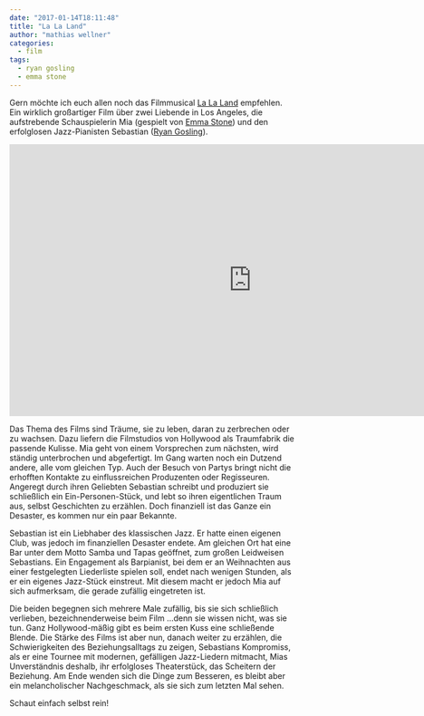 ```yaml
---
date: "2017-01-14T18:11:48"
title: "La La Land"
author: "mathias wellner"
categories:
  - film
tags:
  - ryan gosling
  - emma stone
---
```

Gern möchte ich euch allen noch das Filmmusical [La La Land][1]
empfehlen. Ein wirklich großartiger Film über zwei Liebende in Los Angeles, die aufstrebende Schauspielerin 
Mia (gespielt von [Emma Stone][2]) und den erfolglosen Jazz-Pianisten Sebastian ([Ryan Gosling][3]). 

<!--more-->

<iframe src="https://www.youtube-nocookie.com/embed/2Amyioxaii4?rel=0" allowfullscreen="" width="853" height="480" frameborder="0"></iframe>

Das Thema des Films sind Träume, sie zu leben, daran zu zerbrechen oder zu wachsen. Dazu liefern die Filmstudios von Hollywood als Traumfabrik die passende Kulisse. Mia geht von einem Vorsprechen zum nächsten, wird ständig unterbrochen und abgefertigt. Im Gang warten noch ein Dutzend andere, alle vom gleichen Typ. Auch der Besuch von Partys bringt nicht die erhofften Kontakte zu einflussreichen Produzenten oder Regisseuren. Angeregt durch ihren Geliebten Sebastian schreibt und produziert sie schließlich ein Ein-Personen-Stück, und lebt so ihren eigentlichen Traum aus, selbst Geschichten zu erzählen. Doch finanziell ist das Ganze ein Desaster, es kommen nur ein paar Bekannte.

Sebastian ist ein Liebhaber des klassischen Jazz. Er hatte einen eigenen Club, was jedoch im finanziellen Desaster endete. Am gleichen Ort hat eine Bar unter dem Motto Samba und Tapas geöffnet, zum großen Leidweisen Sebastians. Ein Engagement als Barpianist, bei dem er an Weihnachten aus einer festgelegten Liederliste spielen soll, endet nach wenigen Stunden, als er ein eigenes Jazz-Stück einstreut. Mit diesem macht er jedoch Mia auf sich aufmerksam, die gerade zufällig eingetreten ist.

Die beiden begegnen sich mehrere Male zufällig, bis sie sich schließlich verlieben, bezeichnenderweise beim Film …denn sie wissen nicht, was sie tun. Ganz Hollywood-mäßig gibt es beim ersten Kuss eine schließende Blende. Die Stärke des Films ist aber nun, danach weiter zu erzählen, die Schwierigkeiten des Beziehungsalltags zu zeigen, Sebastians Kompromiss, als er eine Tournee mit modernen, gefälligen Jazz-Liedern mitmacht, Mias Unverständnis deshalb, ihr erfolgloses Theaterstück, das Scheitern der Beziehung. Am Ende wenden sich die Dinge zum Besseren, es bleibt aber ein melancholischer Nachgeschmack, als sie sich zum letzten Mal sehen.

Schaut einfach selbst rein!

[1]: https://de.wikipedia.org/wiki/La_La_Land_(Film)
[2]: https://de.wikipedia.org/wiki/Emma_Stone
[3]: https://de.wikipedia.org/wiki/Ryan_Gosling
